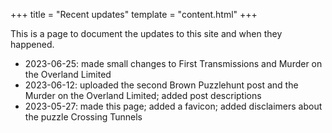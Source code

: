+++
title = "Recent updates"
template = "content.html"
+++

This is a page to document the updates to this site and when they happened.

* 2023-06-25: made small changes to First Transmissions and Murder on the Overland Limited
* 2023-06-12: uploaded the second Brown Puzzlehunt post and the Murder on the Overland Limited; added post descriptions
* 2023-05-27: made this page; added a favicon; added disclaimers about the puzzle Crossing Tunnels